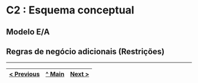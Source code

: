 # C2 : Esquema conceptual

## Modelo E/A

## Regras de negócio adicionais (Restrições)

---
[< Previous](rebd01.md) | [^ Main]() | [Next >](rebd03.md)
:--- | :---: | ---: 
